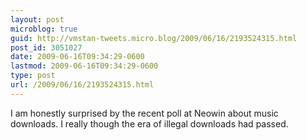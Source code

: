 ```yaml
---
layout: post
microblog: true
guid: http://vmstan-tweets.micro.blog/2009/06/16/2193524315.html
post_id: 3051027
date: 2009-06-16T09:34:29-0600
lastmod: 2009-06-16T09:34:29-0600
type: post
url: /2009/06/16/2193524315.html
---
```

I am honestly surprised by the recent poll at Neowin about music downloads. I really though the era of illegal downloads had passed.
